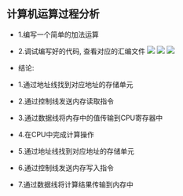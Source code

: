 ## 计算机运算过程分析

- 1.编写一个简单的加法运算

- 2.调试编写好的代码, 查看对应的汇编文件
  ![](https://img-blog.csdnimg.cn/img_convert/cd7728553a54887d4fc8f8d7be76ff3c.png)
  ![](https://img-blog.csdnimg.cn/img_convert/6d73e8b907457511093f7bd71ec2b1f0.png)
  ![](https://img-blog.csdnimg.cn/img_convert/f48a45d6d63c16e7415ff225b28681f2.png)

- 结论:
+ 1.通过地址线找到对应地址的存储单元

+ 2.通过控制线发送内存读取指令

+ 3.通过数据线将内存中的值传输到CPU寄存器中

+ 4.在CPU中完成计算操作

+ 5.通过地址线找到对应地址的存储单元

+ 6.通过控制线发送内存写入指令

+ 7.通过数据线将计算结果传输到内存中

# 